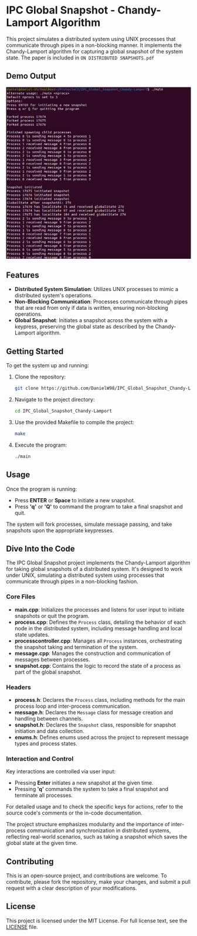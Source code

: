 # IPC Global Snapshot - Chandy-Lamport Algorithm

This project simulates a distributed system using UNIX processes that communicate through pipes in a non-blocking manner. It implements the Chandy-Lamport algorithm for capturing a global snapshot of the system state. The paper is included in `ON DISTRIBUTED SNAPSHOTS.pdf`

## Demo Output

![Chandy-Lamport Output](https://github.com/danielw98/IPC_Global_Snapshot_Chandy-Lamport/blob/main/GlobalSnapshot.png?raw=true)


## Features

- **Distributed System Simulation**: Utilizes UNIX processes to mimic a distributed system's operations.
- **Non-Blocking Communication**: Processes communicate through pipes that are read from only if data is written, ensuring non-blocking operations.
- **Global Snapshot**: Initiates a snapshot across the system with a keypress, preserving the global state as described by the Chandy-Lamport algorithm.

## Getting Started

To get the system up and running:

1. Clone the repository:
    ```bash
    git clone https://github.com/DanielW98/IPC_Global_Snapshot_Chandy-Lamport.git
    ```
2. Navigate to the project directory:
    ```bash
    cd IPC_Global_Snapshot_Chandy-Lamport
    ```
3. Use the provided Makefile to compile the project:
    ```bash
    make
    ```
4. Execute the program:
    ```bash
    ./main
    ```

## Usage

Once the program is running:
- Press **ENTER** or **Space** to initiate a new snapshot.
- Press **'q'** or **'Q'** to command the program to take a final snapshot and quit.

The system will fork processes, simulate message passing, and take snapshots upon the appropriate keypresses.

## Dive Into the Code

The IPC Global Snapshot project implements the Chandy-Lamport algorithm for taking global snapshots of a distributed system. It's designed to work under UNIX, simulating a distributed system using processes that communicate through pipes in a non-blocking fashion.

### Core Files
- **main.cpp**: Initializes the processes and listens for user input to initiate snapshots or quit the program.
- **process.cpp**: Defines the `Process` class, detailing the behavior of each node in the distributed system, including message handling and local state updates.
- **processcontroller.cpp**: Manages all `Process` instances, orchestrating the snapshot taking and termination of the system.
- **message.cpp**: Manages the construction and communication of messages between processes.
- **snapshot.cpp**: Contains the logic to record the state of a process as part of the global snapshot.

### Headers
- **process.h**: Declares the `Process` class, including methods for the main process loop and inter-process communication.
- **message.h**: Declares the `Message` class for message creation and handling between channels.
- **snapshot.h**: Declares the `Snapshot` class, responsible for snapshot initiation and data collection.
- **enums.h**: Defines enums used across the project to represent message types and process states.

### Interaction and Control
Key interactions are controlled via user input:
- Pressing **Enter** initiates a new snapshot at the given time.
- Pressing **'q'** commands the system to take a final snapshot and terminate all processes.

For detailed usage and to check the specific keys for actions, refer to the source code's comments or the in-code documentation.

The project structure emphasizes modularity and the importance of inter-process communication and synchronization in distributed systems, reflecting real-world scenarios, such as taking a snapshot which saves the global state at the given time.

## Contributing

This is an open-source project, and contributions are welcome. To contribute, please fork the repository, make your changes, and submit a pull request with a clear description of your modifications.

## License

This project is licensed under the MIT License. For full license text, see the [LICENSE](LICENSE) file.